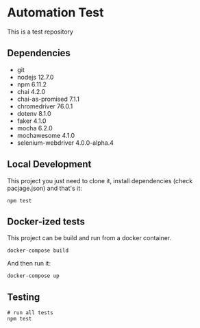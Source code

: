 Automation Test
============
This is a test repository

Dependencies
------------
* git
* nodejs 12.7.0
* npm 6.11.2
* chai 4.2.0
* chai-as-promised 7.1.1
* chromedriver 76.0.1
* dotenv 8.1.0
* faker 4.1.0
* mocha 6.2.0
* mochawesome 4.1.0
* selenium-webdriver 4.0.0-alpha.4


Local Development
------------
This project you just need to clone it, install dependencies (check pacjage.json) and that's it:

    npm test



Docker-ized tests
-----------------
This project can be build and run from a docker container.

    docker-compose build

And then run it:

    docker-compose up


Testing
-------
```
# run all tests
npm test

```
